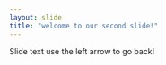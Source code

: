 ```yaml
---
layout: slide
title: "welcome to our second slide!"
---
```

Slide text
use the left arrow to go back!
